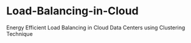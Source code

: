 # Load-Balancing-in-Cloud
Energy Efficient Load Balancing in Cloud Data Centers using Clustering Technique 
